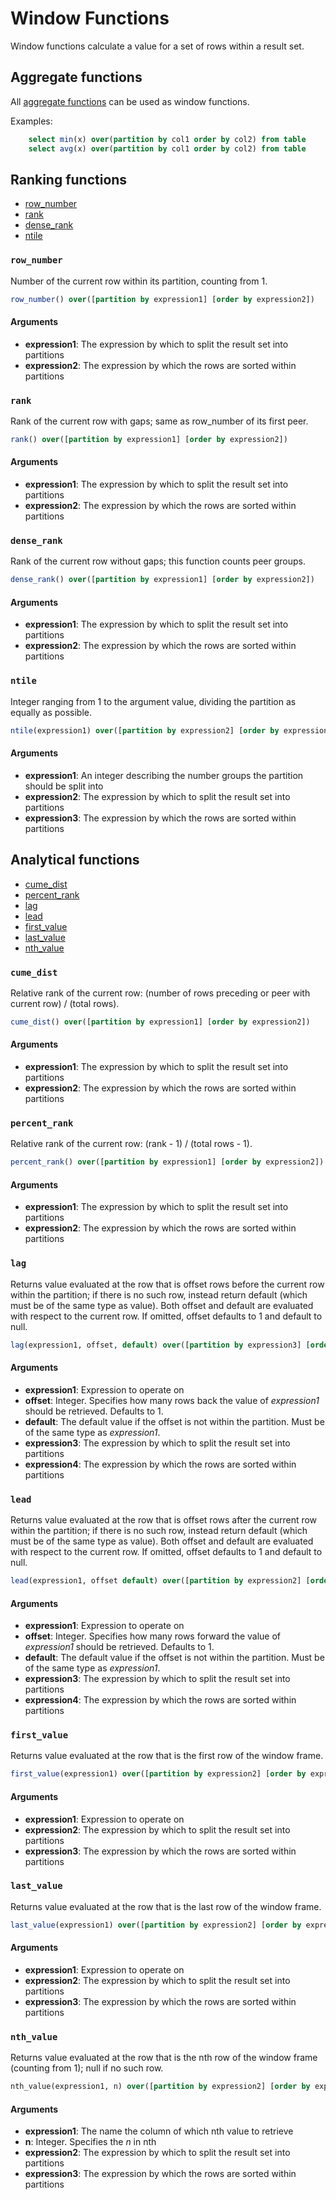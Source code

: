 <!---
  Licensed to the Apache Software Foundation (ASF) under one
  or more contributor license agreements.  See the NOTICE file
  distributed with this work for additional information
  regarding copyright ownership.  The ASF licenses this file
  to you under the Apache License, Version 2.0 (the
  "License"); you may not use this file except in compliance
  with the License.  You may obtain a copy of the License at

    http://www.apache.org/licenses/LICENSE-2.0

  Unless required by applicable law or agreed to in writing,
  software distributed under the License is distributed on an
  "AS IS" BASIS, WITHOUT WARRANTIES OR CONDITIONS OF ANY
  KIND, either expressioness or implied.  See the License for the
  specific language governing permissions and limitations
  under the License.
-->

# Window Functions

Window functions calculate a value for a set of rows within a result set.

## Aggregate functions

All [aggregate functions](aggregate_functions.md) can be used as window functions.

Examples:

```sql
    select min(x) over(partition by col1 order by col2) from table
    select avg(x) over(partition by col1 order by col2) from table
```

## Ranking functions

- [row_number](#row_number)
- [rank](#rank)
- [dense_rank](#dense_rank)
- [ntile](#ntile)

### `row_number`

Number of the current row within its partition, counting from 1.

```sql
row_number() over([partition by expression1] [order by expression2])
```

#### Arguments

- **expression1**: The expression by which to split the result set into partitions
- **expression2**: The expression by which the rows are sorted within partitions

### `rank`

Rank of the current row with gaps; same as row_number of its first peer.

```sql
rank() over([partition by expression1] [order by expression2])
```

#### Arguments

- **expression1**: The expression by which to split the result set into partitions
- **expression2**: The expression by which the rows are sorted within partitions

### `dense_rank`

Rank of the current row without gaps; this function counts peer groups.

```sql
dense_rank() over([partition by expression1] [order by expression2])
```

#### Arguments

- **expression1**: The expression by which to split the result set into partitions
- **expression2**: The expression by which the rows are sorted within partitions

### `ntile`

Integer ranging from 1 to the argument value, dividing the partition as equally as possible.

```sql
ntile(expression1) over([partition by expression2] [order by expression3])
```

#### Arguments

- **expression1**: An integer describing the number groups the partition should be split into
- **expression2**: The expression by which to split the result set into partitions
- **expression3**: The expression by which the rows are sorted within partitions

## Analytical functions

- [cume_dist](#cume_dist)
- [percent_rank](#percent_rank)
- [lag](#lag)
- [lead](#lead)
- [first_value](#first_value)
- [last_value](#last_value)
- [nth_value](#nth_value)

### `cume_dist`

Relative rank of the current row: (number of rows preceding or peer with current row) / (total rows).

```sql
cume_dist() over([partition by expression1] [order by expression2])
```

#### Arguments

- **expression1**: The expression by which to split the result set into partitions
- **expression2**: The expression by which the rows are sorted within partitions

### `percent_rank`

Relative rank of the current row: (rank - 1) / (total rows - 1).

```sql
percent_rank() over([partition by expression1] [order by expression2])
```

#### Arguments

- **expression1**: The expression by which to split the result set into partitions
- **expression2**: The expression by which the rows are sorted within partitions

### `lag`

Returns value evaluated at the row that is offset rows before the current row within the partition; if there is no such row, instead return default (which must be of the same type as value). Both offset and default are evaluated with respect to the current row. If omitted, offset defaults to 1 and default to null.

```sql
lag(expression1, offset, default) over([partition by expression3] [order by expression4])
```

#### Arguments

- **expression1**: Expression to operate on
- **offset**: Integer. Specifies how many rows back the value of _expression1_ should be retrieved. Defaults to 1.
- **default**: The default value if the offset is not within the partition. Must be of the same type as _expression1_.
- **expression3**: The expression by which to split the result set into partitions
- **expression4**: The expression by which the rows are sorted within partitions

### `lead`

Returns value evaluated at the row that is offset rows after the current row within the partition; if there is no such row, instead return default (which must be of the same type as value). Both offset and default are evaluated with respect to the current row. If omitted, offset defaults to 1 and default to null.

```sql
lead(expression1, offset default) over([partition by expression2] [order by expression3])
```

#### Arguments

- **expression1**: Expression to operate on
- **offset**: Integer. Specifies how many rows forward the value of _expression1_ should be retrieved. Defaults to 1.
- **default**: The default value if the offset is not within the partition. Must be of the same type as _expression1_.
- **expression3**: The expression by which to split the result set into partitions
- **expression4**: The expression by which the rows are sorted within partitions

### `first_value`

Returns value evaluated at the row that is the first row of the window frame.

```sql
first_value(expression1) over([partition by expression2] [order by expression3])
```

#### Arguments

- **expression1**: Expression to operate on
- **expression2**: The expression by which to split the result set into partitions
- **expression3**: The expression by which the rows are sorted within partitions

### `last_value`

Returns value evaluated at the row that is the last row of the window frame.

```sql
last_value(expression1) over([partition by expression2] [order by expression3])
```

#### Arguments

- **expression1**: Expression to operate on
- **expression2**: The expression by which to split the result set into partitions
- **expression3**: The expression by which the rows are sorted within partitions

### `nth_value`

Returns value evaluated at the row that is the nth row of the window frame (counting from 1); null if no such row.

```sql
nth_value(expression1, n) over([partition by expression2] [order by expression3])
```

#### Arguments

- **expression1**: The name the column of which nth value to retrieve
- **n**: Integer. Specifies the _n_ in nth
- **expression2**: The expression by which to split the result set into partitions
- **expression3**: The expression by which the rows are sorted within partitions
